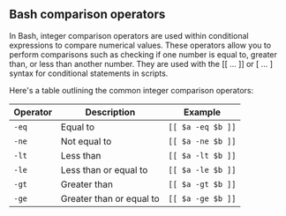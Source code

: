 ## Bash comparison operators 

In Bash, integer comparison operators are used within conditional expressions to compare numerical values. These operators allow you to perform comparisons such as checking if one number is equal to, greater than, or less than another number. They are used with the [[ ... ]] or [ ... ] syntax for conditional statements in scripts.

Here's a table outlining the common integer comparison operators:


| Operator | Description                | Example               |
|----------|----------------------------|-----------------------|
| `-eq`    | Equal to                   | `[[ $a -eq $b ]]`     |
| `-ne`    | Not equal to               | `[[ $a -ne $b ]]`     |
| `-lt`    | Less than                  | `[[ $a -lt $b ]]`     |
| `-le`    | Less than or equal to      | `[[ $a -le $b ]]`     |
| `-gt`    | Greater than               | `[[ $a -gt $b ]]`     |
| `-ge`    | Greater than or equal to   | `[[ $a -ge $b ]]`     |

